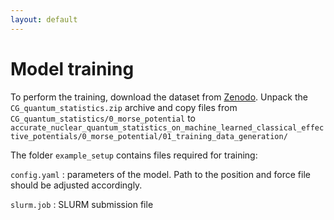 ```yaml
---
layout: default
---
```

# Model training 

To perform the training, download the dataset from [Zenodo](https://doi.org/10.5281/zenodo.12684727). Unpack the `CG_quantum_statistics.zip` archive and copy files from `CG_quantum_statistics/0_morse_potential` to  `accurate_nuclear_quantum_statistics_on_machine_learned_classical_effective_potentials/0_morse_potential/01_training_data_generation/`

The folder `example_setup` contains files required for training:  

`config.yaml` : parameters of the model. Path to the position and force file should be adjusted accordingly.  

`slurm.job` : SLURM submission file


